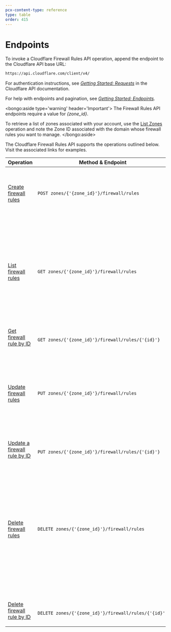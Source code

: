```yaml
---
pcx-content-type: reference
type: table
order: 415
---
```


# Endpoints

<ContentColumn>

To invoke a Cloudflare Firewall Rules API operation, append the endpoint to the Cloudflare API base URL:

```html
https://api.cloudflare.com/client/v4/
```

For authentication instructions, see [_Getting Started: Requests_](https://api.cloudflare.com/#getting-started-requests) in the Cloudflare API documentation.

For help with endpoints and pagination, see [_Getting Started: Endpoints_](https://api.cloudflare.com/#getting-started-endpoints).

<bongo:aside type='warning' header='Important'>
The Firewall Rules API endpoints require a value for _{zone_id}_.

To retrieve a list of zones associated with your account, use the [List Zones](https://api.cloudflare.com/#zone-list-zones) operation and note the Zone ID associated with the domain whose firewall rules you want to manage.
</bongo:aside>

The Cloudflare Firewall Rules API supports the operations outlined below. Visit the associated links for examples.

</ContentColumn>

<TableWrap style="width:100%">
  <table style="table-layout:fixed; width:100%">
    <thead>
      <tr>
        <th>Operation</th>
        <th>Method & Endpoint</th>
        <th>Notes</th>
      </tr>
    </thead>
    <tbody>
      <tr>
        <td>
          <a href="/api/cf-firewall-rules/post/">Create firewall rules</a>
        </td>
        <td>
          <code class="InlineCode">POST&nbsp;zones/{'{zone_id}'}/firewall/rules</code>
        </td>
        <td>Handled as a single transaction. If there is an error, the entire operation fails.</td>
      </tr>
      <tr>
        <td>
          <a href="/api/cf-firewall-rules/get/#get-all-rules">List firewall rules</a>
        </td>
        <td>
          <code class="InlineCode">GET&nbsp;zones/{'{zone_id}'}/firewall/rules</code>
        </td>
        <td>
          Lists all current firewall rules. Results return paginated with 25 items per page by
          default. Use optional parameters to narrow results.{' '}
        </td>
      </tr>
      <tr>
        <td>
          <a href="/api/cf-firewall-rules/get/#get-rule-by-id">Get firewall rule by ID</a>
        </td>
        <td>
          <code class="InlineCode">
            GET&nbsp;zones/{'{zone_id}'}/firewall/rules/{'{id}'}
          </code>
        </td>
        <td>Retrieve a single firewall rule by ID.</td>
      </tr>
      <tr>
        <td>
          <a href="/api/cf-firewall-rules/put/#update-multiple-rules">Update firewall rules</a>
        </td>
        <td>
          <code class="InlineCode">PUT&nbsp;zones/{'{zone_id}'}/firewall/rules</code>
        </td>
        <td>
          Handled as a single transaction. All rules must exist for operation to succeed. If there
          is an error, the entire operation fails.
        </td>
      </tr>
      <tr>
        <td>
          <a href="/api/cf-firewall-rules/put/#update-a-single-rule">
            Update a firewall rule by ID
          </a>
        </td>
        <td>
          <code class="InlineCode">
            PUT&nbsp;zones/{'{zone_id}'}/firewall/rules/{'{id}'}
          </code>
        </td>
        <td>Update a single firewall rule by ID.</td>
      </tr>
      <tr>
        <td>
          <a href="/api/cf-firewall-rules/delete/#delete-all-rules">Delete firewall rules</a>
        </td>
        <td>
          <code class="InlineCode">DELETE&nbsp;zones/{'{zone_id}'}/firewall/rules</code>
        </td>
        <td>
          <p>Delete existing firewall rules. Must specify list of firewall rule IDs.</p>
          <p>
            Empty requests result in no deletion. Returns HTTP status code 200 if a specified rule
            does not exist.
          </p>
        </td>
      </tr>
      <tr>
        <td>
          <a href="/api/cf-firewall-rules/delete/#delete-a-single-rule">
            Delete firewall rule by ID
          </a>
        </td>
        <td>
          <code class="InlineCode">
            DELETE&nbsp;zones/{'{zone_id}'}/firewall/rules/{'{id}'}
          </code>
        </td>
        <td>
          <p>Delete a firewall rule by ID.</p>
        </td>
      </tr>
    </tbody>
  </table>
</TableWrap>

